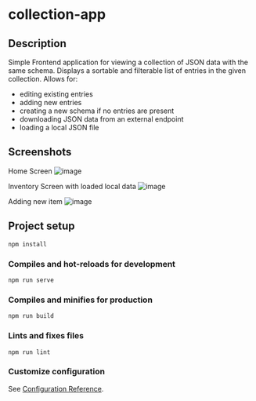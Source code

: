 # collection-app

## Description

Simple Frontend application for viewing a collection of JSON data with the same schema.
Displays a sortable and filterable list of entries in the given collection.
Allows for:
- editing existing entries
- adding new entries
- creating a new schema if no entries are present
- downloading JSON data from an external endpoint
- loading a local JSON file

## Screenshots

Home Screen
![image](https://user-images.githubusercontent.com/72276326/205492428-734a5426-2d8d-449e-8c13-e5e14485b622.png)

Inventory Screen with loaded local data
![image](https://user-images.githubusercontent.com/72276326/205492460-0563dcc7-2269-4ead-8978-3c234c2424f6.png)

Adding new item
![image](https://user-images.githubusercontent.com/72276326/205492530-14f67460-5dd0-4d77-8ee4-3096b9d0577a.png)


## Project setup
```
npm install
```

### Compiles and hot-reloads for development
```
npm run serve
```

### Compiles and minifies for production
```
npm run build
```

### Lints and fixes files
```
npm run lint
```

### Customize configuration
See [Configuration Reference](https://cli.vuejs.org/config/).
